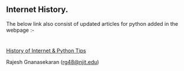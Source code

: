 ## Internet History.

The below link also consist of updated articles for python
added in the webpage :-
#
[History of Internet & Python Tips](https://rajesh007x.github.io/internetHistory/public_html/index.html)

Rajesh Gnanasekaran
(rg48@njit.edu)
